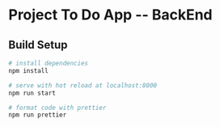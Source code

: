 # Project To Do App -- BackEnd

## Build Setup

```bash
# install dependencies
npm install

# serve with hot reload at localhost:8000
npm run start

# format code with prettier
npm run prettier
```

